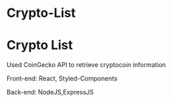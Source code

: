 # Crypto-List

# Crypto List

Used CoinGecko API to retrieve cryptocoin information

Front-end: React, Styled-Components

Back-end: NodeJS,ExpressJS
